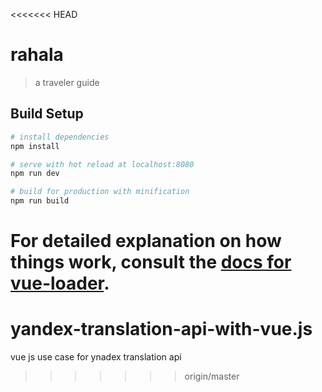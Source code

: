 <<<<<<< HEAD
# rahala

> a traveler guide

## Build Setup

``` bash
# install dependencies
npm install

# serve with hot reload at localhost:8080
npm run dev

# build for production with minification
npm run build
```

For detailed explanation on how things work, consult the [docs for vue-loader](http://vuejs.github.io/vue-loader).
=======
# yandex-translation-api-with-vue.js
vue js use case for ynadex translation api
>>>>>>> origin/master
